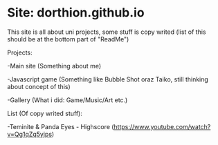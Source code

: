 # Site: dorthion.github.io
This site is all about uni projects, some stuff is copy writed (list of this should be at the bottom part of "ReadMe")

Projects:

-Main site (Something about me)

-Javascript game (Something like Bubble Shot oraz Taiko, still thinking about concept of this)

-Gallery (What i did: Game/Music/Art etc.)

List (Of copy writed stuff):

-Teminite & Panda Eyes - Highscore (https://www.youtube.com/watch?v=Qg1qZq5yjps)
